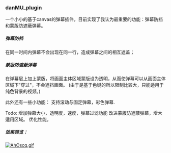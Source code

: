 
### danMU_plugin

一个小小的基于canvas的弹幕插件，目前实现了我认为最重要的功能：弹幕防挡和蒙版防遮蔽弹幕。

##### 弹幕防挡
在同一时间内弹幕不会出现在同一行，造成弹幕之间的相互遮盖；

##### 蒙版防遮蔽弹幕
在弹幕层上加上蒙版，将画面主体区域蒙版设为透明，从而使弹幕可以从画面主体区域下"穿过"，不会遮挡画面。
(由于是基于色键的所以限制比较大，只能适用于纯色背景的视频。)



此外还有一些小功能：
支持滚动与固定弹幕，彩色弹幕.

Todo:
增加弹幕大小，透明度，速度，弹幕过滤功能
改进蒙版防遮蔽弹幕，增大适用区域。
优化性能。


##### 效果预览：
[![AhOscq.gif](https://s2.ax1x.com/2019/04/07/AhOscq.gif)](https://imgchr.com/i/AhOscq)

